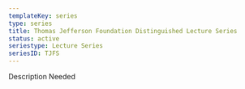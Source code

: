```yaml
---
templateKey: series
type: series
title: Thomas Jefferson Foundation Distinguished Lecture Series
status: active
seriestype: Lecture Series
seriesID: TJFS
---
```

Description Needed